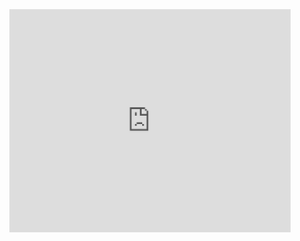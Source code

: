 <iframe src="https://uploads.knightlab.com/storymapjs/da652665a8b8df1c84a03d263015f613/popisujici-hlavni-symboly-zahrady-pozemskych-rozkosi-2/index.html" frameborder="0" width="100%" height="400"></iframe>
